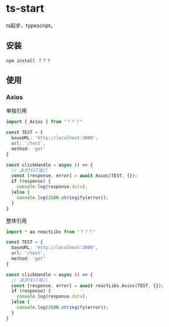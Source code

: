 # ts-start

ts起步，typescript。

## 安装

```npm install ？？？```

## 使用

### Axios

单独引用
```typescript
import { Axios } from "？？？"

const TEST = {
  baseURL: 'http://localhost:3000',
  url: '/test',
  method: 'get'
}

const clickHandle = async () => {
  // 请求TEST接口
  const [response, error] = await Axios(TEST, {});
  if (response) {
    console.log(response.data);
  }else {
    console.log(JSON.stringify(error));
  }
}

```

整体引用
```typescript
import * as reactLibs from "？？？"

const TEST = {
  baseURL: 'http://localhost:3000',
  url: '/test',
  method: 'get'
}

const clickHandle = async () => {
  // 请求TEST接口
  const [response, error] = await reactLibs.Axios(TEST, {});
  if (response) {
    console.log(response.data);
  }else {
    console.log(JSON.stringify(error));
  }
}
```